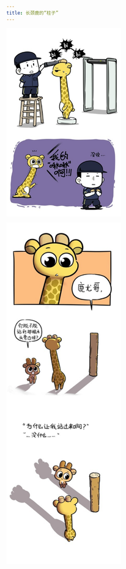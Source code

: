 ```yaml
---
title: 长颈鹿的“柱子”
---
```



<p class="text-center">
    <img src="/images/dada/2014/changjinglu_bibi.jpg" width="300px"/>
</p>
<p class="text-center">
    <img src="/images/dada/2014/changjinglu_zhuzi.jpg" width="300px"/>
</p>
    
